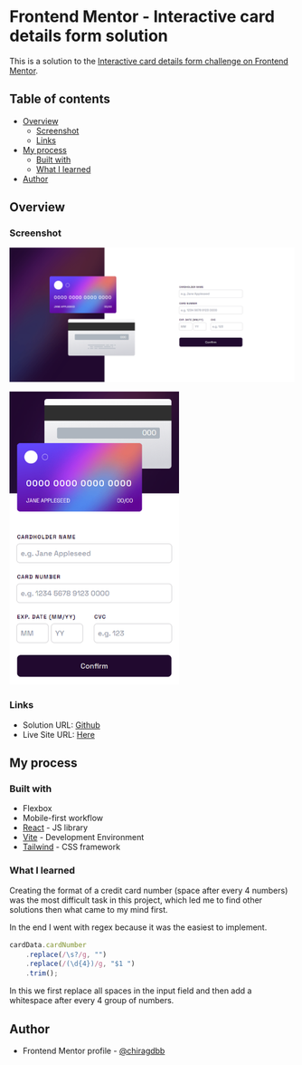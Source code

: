 # Frontend Mentor - Interactive card details form solution

This is a solution to the [Interactive card details form challenge on Frontend Mentor](https://www.frontendmentor.io/challenges/interactive-card-details-form-XpS8cKZDWw).

## Table of contents

-   [Overview](#overview)
    -   [Screenshot](#screenshot)
    -   [Links](#links)
-   [My process](#my-process)
    -   [Built with](#built-with)
    -   [What I learned](#what-i-learned)
-   [Author](#author)

## Overview

### Screenshot

![](src/assets/desktop.png)

<div style="text-align:centerd">
  <img src="src/assets/mobile.png" width="300px"></img>
</div>

### Links

-   Solution URL: [Github](https://github.com/Chiragdbb/Interactive-Card-Details)
-   Live Site URL: [Here](https://interactive-card-details-chiragdbb.netlify.app/)

## My process

### Built with

-   Flexbox
-   Mobile-first workflow
-   [React](https://reactjs.org/) - JS library
-   [Vite](https://vitejs.dev/) - Development Environment
-   [Tailwind](https://tailwindcss.com/) - CSS framework

### What I learned

Creating the format of a credit card number (space after every 4 numbers) was the most difficult task in this project, which led me to find other solutions then what came to my mind first.

In the end I went with regex because it was the easiest to implement. 

```js
cardData.cardNumber
	.replace(/\s?/g, "")
	.replace(/(\d{4})/g, "$1 ")
	.trim();
```
In this we first replace all spaces in the input field and then add a whitespace after every 4 group of numbers.

## Author

-   Frontend Mentor profile - [@chiragdbb](https://www.frontendmentor.io/profile/Chiragdbb)
